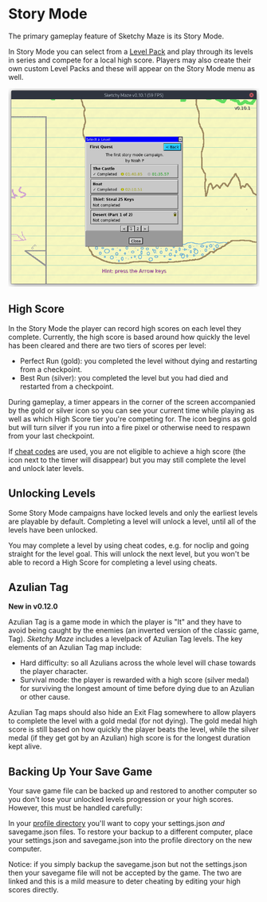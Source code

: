 # Story Mode

The primary gameplay feature of Sketchy Maze is its Story Mode.

In Story Mode you can select from a [Level Pack](custom-levels/levelpacks.md) and play through its levels in series and compete for a local high score. Players may also create their own custom Level Packs and these will appear on the Story Mode menu as well.

![Scoring](images/scoring.png)

## High Score

In the Story Mode the player can record high scores on each level they complete. Currently, the high score is based around how quickly the level has been cleared and there are two tiers of scores per level:

*   Perfect Run (gold): you completed the level without dying and restarting from a checkpoint.
*   Best Run (silver): you completed the level but you had died and restarted from a checkpoint.

During gameplay, a timer appears in the corner of the screen accompanied by the gold or silver icon so you can see your current time while playing as well as which High Score tier you're competing for. The icon begins as gold but will turn silver if you run into a fire pixel or otherwise need to respawn from your last checkpoint.

If [cheat codes](hacking.md#cheat-codes) are used, you are not eligible to achieve a high score (the icon next to the timer will disappear) but you may still complete the level and unlock later levels.

## Unlocking Levels

Some Story Mode campaigns have locked levels and only the earliest levels are playable by default. Completing a level will unlock a level, until all of the levels have been unlocked.

You may complete a level by using cheat codes, e.g. for noclip and going straight for the level goal. This will unlock the next level, but you won't be able to record a High Score for completing a level using cheats.

## Azulian Tag

**New in v0.12.0**

Azulian Tag is a game mode in which the player is "It" and they have to avoid being caught by the enemies (an inverted version of the classic game, Tag). _Sketchy Maze_ includes a levelpack of Azulian Tag levels. The key elements of an Azulian Tag map include:

*   Hard difficulty: so all Azulians across the whole level will chase towards the player character.
*   Survival mode: the player is rewarded with a high score (silver medal) for surviving the longest amount of time before dying due to an Azulian or other cause.

Azulian Tag maps should also hide an Exit Flag somewhere to allow players to complete the level with a gold medal (for not dying). The gold medal high score is still based on how quickly the player beats the level, while the silver medal (if they get got by an Azulian) high score is for the longest duration kept alive.

## Backing Up Your Save Game

Your save game file can be backed up and restored to another computer so you don't lose your unlocked levels progression or your high scores. However, this must be handled carefully:

In your [profile directory](profile-directory.md) you'll want to copy your settings.json _and_ savegame.json files. To restore your backup to a different computer, place your settings.json and savegame.json into the profile directory on the new computer.

Notice: if you simply backup the savegame.json but not the settings.json then your savegame file will not be accepted by the game. The two are linked and this is a mild measure to deter cheating by editing your high scores directly.
